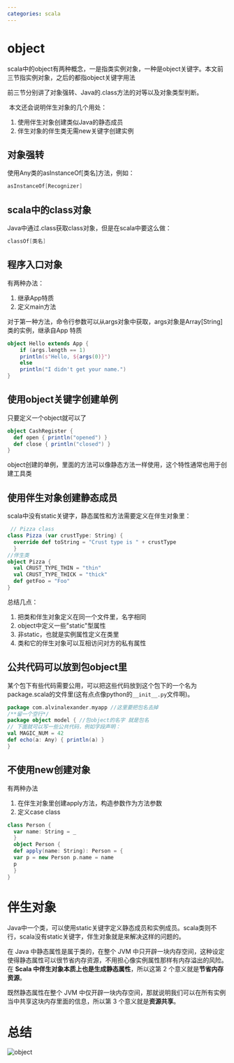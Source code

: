 ```yaml
---
categories: scala
---
```




# object

​      scala中的object有两种概念，一是指类实例对象，一种是object关键字。本文前三节指实例对象，之后的都指object关键字用法

前三节分别讲了对象强转、Java的.class方法的对等以及对象类型判断。

​      本文还会说明伴生对象的几个用处： 

1. 使用伴生对象创建类似Java的静态成员
2. 伴生对象的伴生类无需new关键字创建实例

## 对象强转

使用Any类的asInstanceOf[类名]方法，例如：

```scala
asInstanceOf[Recognizer]
```

## scala中的class对象

Java中通过.class获取class对象，但是在scala中要这么做：

```scala
classOf[类名]
```

## 程序入口对象

有两种办法：

1. 继承App特质
2. 定义main方法

对于第一种方法，命令行参数可以从args对象中获取，args对象是Array[String]类的实例，继承自App 特质

```scala
object Hello extends App {
    if (args.length == 1)
    println(s"Hello, ${args(0)}")
    else
    println("I didn't get your name.")
}
```



## 使用object关键字创建单例

只要定义一个object就可以了

```scala
object CashRegister {
  def open { println("opened") } 
  def close { println("closed") }
}
```

object创建的单例，里面的方法可以像静态方法一样使用，这个特性通常也用于创建工具类

## 使用伴生对象创建静态成员

scala中没有static关键字，静态属性和方法需要定义在伴生对象里：

```scala
 // Pizza class
class Pizza (var crustType: String) {
  override def toString = "Crust type is " + crustType
  }
//伴生类
object Pizza {
  val CRUST_TYPE_THIN = "thin" 
  val CRUST_TYPE_THICK = "thick" 
  def getFoo = "Foo"
}
```

总结几点：

1. 把类和伴生对象定义在同一个文件里，名字相同
2. object中定义一些"static"型属性
3. 非static，也就是实例属性定义在类里
4. 类和它的伴生对象可以互相访问对方的私有属性

## 公共代码可以放到包object里

某个包下有些代码需要公用，可以把这些代码放到这个包下的一个名为package.scala的文件里(这有点点像python的`__init__.py`文件啊)。

```scala
package com.alvinalexander.myapp //这里要把包名去掉
/**留一个空行*/
package object model { //包object的名字 就是包名
// 下面就可以写一些公共代码，例如字段声明： 
val MAGIC_NUM = 42
def echo(a: Any) { println(a) }
}
```



## 不使用new创建对象

有两种办法

1. 在伴生对象里创建apply方法，构造参数作为方法参数
2. 定义case class

```scala
class Person {
  var name: String = _
  }
  object Person {
  def apply(name: String): Person = {
  var p = new Person p.name = name
  p
  } 
}
```

# 伴生对象

Java中一个类，可以使用static关键字定义静态成员和实例成员。scala类则不行，scala没有static关键字，伴生对象就是来解决这样的问题的。

在 Java 中静态属性是属于类的，在整个 JVM 中只开辟一块内存空间，这种设定使得静态属性可以很节省内存资源，不用担心像实例属性那样有内存溢出的风险。在 **Scala 中伴生对象本质上也是生成静态属性**，所以这第 2 个意义就是**节省内存资源**。

既然静态属性在整个 JVM 中仅开辟一块内存空间，那就说明我们可以在所有实例当中共享这块内存里面的信息，所以第 3 个意义就是**资源共享**。



# 总结

![object](object.jpg)

